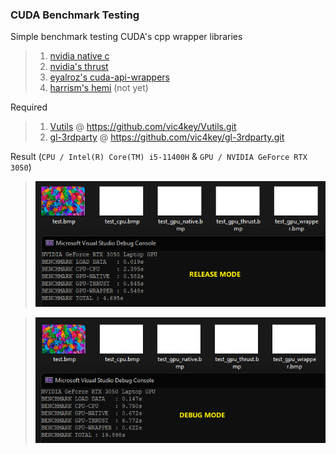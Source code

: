 ### CUDA Benchmark Testing

Simple benchmark testing CUDA's cpp wrapper libraries
>1. [nvidia native c](https://docs.nvidia.com/cuda/cuda-c-programming-guide/)
>2. [nvidia's thrust](https://github.com/NVIDIA/thrust)
>3. [eyalroz's cuda-api-wrappers](https://github.com/eyalroz/cuda-api-wrappers)
>4. [harrism's hemi](https://github.com/harrism/hemi) (not yet)

Required
>1. [Vutils](https://github.com/vic4key/Vutils.git) @ https://github.com/vic4key/Vutils.git
>2. [gl-3rdparty](https://github.com/vic4key/gl-3rdparty.git) @ https://github.com/vic4key/gl-3rdparty.git

Result (`CPU / Intel(R) Core(TM) i5-11400H` & `GPU / NVIDIA GeForce RTX 3050`)

>![](screenshots/release-mode.png?)

>![](screenshots/debug-mode.png?)